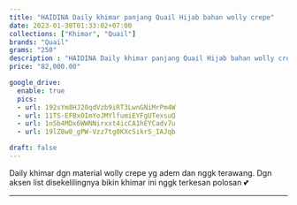 ```yaml
---
title: "HAIDINA Daily khimar panjang Quail Hijab bahan wolly crepe"
date: 2023-01-30T01:33:02+07:00
collections: ["Khimar", "Quail"]
brands: "Quail"
grams: "250"
description : "HAIDINA Daily khimar panjang Quail Hijab bahan wolly crepe"
price: "82,000.00"

google_drive:
  enable: true
  pics:
  - url: 192sYm8HJ20qdVzb9iRT3LwnGNiMrPm4W
  - url: 11TS-EFBxOImYoJMYlfumiEYFgUTexsuQ
  - url: 1nSb4MDx6WWNNirxxt4icCA1hEYCadv7u
  - url: 19lZ8w0_gPW-Vzz7tg0KXcSikr5_IAJqb

draft: false
---
```


Daily khimar dgn material wolly crepe yg adem dan nggk terawang. Dgn aksen list disekelilingnya bikin khimar ini nggk terkesan polosan 💕


-----------    
 
